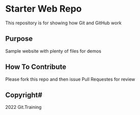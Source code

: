 # Starter Web Repo

This repository is for showing how Git and GitHub work

## Purpose

Sample website with plenty of files for demos

## How To Contribute

Please fork this repo and then issue Pull Requestes for review

## Copyright#

2022 Git.Training